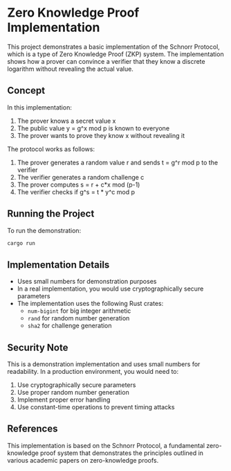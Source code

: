 # Zero Knowledge Proof Implementation

This project demonstrates a basic implementation of the Schnorr Protocol, which is a type of Zero Knowledge Proof (ZKP) system. The implementation shows how a prover can convince a verifier that they know a discrete logarithm without revealing the actual value.

## Concept

In this implementation:
1. The prover knows a secret value x
2. The public value y = g^x mod p is known to everyone
3. The prover wants to prove they know x without revealing it

The protocol works as follows:

1. The prover generates a random value r and sends t = g^r mod p to the verifier
2. The verifier generates a random challenge c
3. The prover computes s = r + c*x mod (p-1)
4. The verifier checks if g^s = t * y^c mod p

## Running the Project

To run the demonstration:

```bash
cargo run
```

## Implementation Details

- Uses small numbers for demonstration purposes
- In a real implementation, you would use cryptographically secure parameters
- The implementation uses the following Rust crates:
  - `num-bigint` for big integer arithmetic
  - `rand` for random number generation
  - `sha2` for challenge generation

## Security Note

This is a demonstration implementation and uses small numbers for readability. In a production environment, you would need to:

1. Use cryptographically secure parameters
2. Use proper random number generation
3. Implement proper error handling
4. Use constant-time operations to prevent timing attacks

## References

This implementation is based on the Schnorr Protocol, a fundamental zero-knowledge proof system that demonstrates the principles outlined in various academic papers on zero-knowledge proofs. 